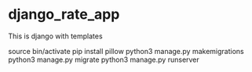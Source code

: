 # django_rate_app
This is django with templates

source bin/activate
pip install pillow
python3 manage.py makemigrations
python3 manage.py migrate
python3 manage.py runserver
